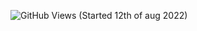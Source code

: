 
![GitHub Views](https://komarev.com/ghpvc/?username=hockeyl8&color=red)
(Started 12th of aug 2022)
